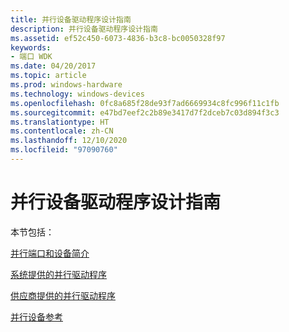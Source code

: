 ```yaml
---
title: 并行设备驱动程序设计指南
description: 并行设备驱动程序设计指南
ms.assetid: ef52c450-6073-4836-b3c8-bc0050328f97
keywords:
- 端口 WDK
ms.date: 04/20/2017
ms.topic: article
ms.prod: windows-hardware
ms.technology: windows-devices
ms.openlocfilehash: 0fc8a685f28de93f7ad6669934c8fc996f11c1fb
ms.sourcegitcommit: e47bd7eef2c2b89e3417d7f2dceb7c03d894f3c3
ms.translationtype: HT
ms.contentlocale: zh-CN
ms.lasthandoff: 12/10/2020
ms.locfileid: "97090760"
---
```

# <a name="parallel-device-driver-design-guide"></a>并行设备驱动程序设计指南

本节包括：

[并行端口和设备简介](introduction-to-parallel-ports-and-devices.md)

[系统提供的并行驱动程序](system-supplied-parallel-drivers.md)

[供应商提供的并行驱动程序](vendor-supplied-parallel-drivers.md)

[并行设备参考](/windows-hardware/drivers/ddi/_parports)